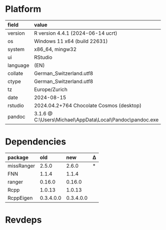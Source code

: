 # Platform

|field    |value                                                    |
|:--------|:--------------------------------------------------------|
|version  |R version 4.4.1 (2024-06-14 ucrt)                        |
|os       |Windows 11 x64 (build 22631)                             |
|system   |x86_64, mingw32                                          |
|ui       |RStudio                                                  |
|language |(EN)                                                     |
|collate  |German_Switzerland.utf8                                  |
|ctype    |German_Switzerland.utf8                                  |
|tz       |Europe/Zurich                                            |
|date     |2024-08-15                                               |
|rstudio  |2024.04.2+764 Chocolate Cosmos (desktop)                 |
|pandoc   |3.1.6 @ C:\Users\Michael\AppData\Local\Pandoc\pandoc.exe |

# Dependencies

|package    |old       |new       |Δ  |
|:----------|:---------|:---------|:--|
|missRanger |2.5.0     |2.6.0     |*  |
|FNN        |1.1.4     |1.1.4     |   |
|ranger     |0.16.0    |0.16.0    |   |
|Rcpp       |1.0.13    |1.0.13    |   |
|RcppEigen  |0.3.4.0.0 |0.3.4.0.0 |   |

# Revdeps

